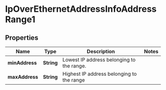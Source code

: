 
# IpOverEthernetAddressInfoAddressRange1

## Properties
Name | Type | Description | Notes
------------ | ------------- | ------------- | -------------
**minAddress** | **String** | Lowest IP address belonging to the range.  | 
**maxAddress** | **String** | Highest IP address belonging to the range  | 



